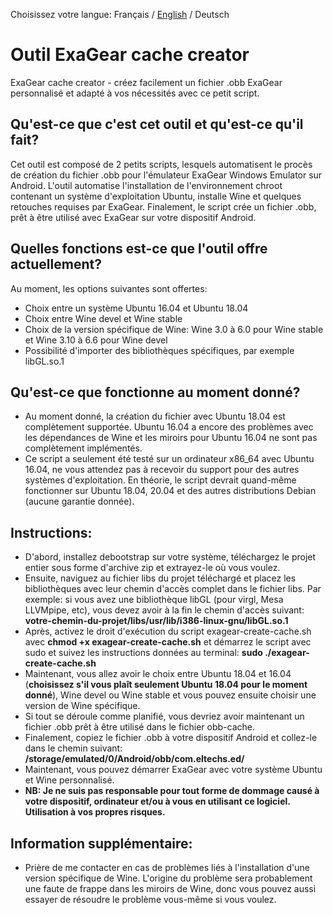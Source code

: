 Choisissez votre langue: Français / [English](https://github.com/Grima04/exagear-cache-creator/blob/main/README.md) / Deutsch
# Outil ExaGear cache creator
ExaGear cache creator - créez facilement un fichier .obb ExaGear personnalisé et adapté à vos nécessités avec ce petit script.

## Qu'est-ce que c'est cet outil et qu'est-ce qu'il fait?
Cet outil est composé de 2 petits scripts, lesquels automatisent le procès de création du fichier .obb pour l'émulateur ExaGear Windows Emulator sur Android. L'outil automatise l'installation de l'environnement chroot contenant un système d'exploitation Ubuntu, installe Wine et quelques retouches requises par ExaGear. Finalement, le script crée un fichier .obb, prêt à être utilisé avec ExaGear sur votre dispositif Android.

## Quelles fonctions est-ce que l'outil offre actuellement?
Au moment, les options suivantes sont offertes:
* Choix entre un système Ubuntu 16.04 et Ubuntu 18.04
* Choix entre Wine devel et Wine stable
* Choix de la version spécifique de Wine: Wine 3.0 à 6.0 pour Wine stable et Wine 3.10 à 6.6 pour Wine devel
* Possibilité d'importer des bibliothèques spécifiques, par exemple libGL.so.1

## Qu'est-ce que fonctionne au moment donné?
* Au moment donné, la création du fichier avec Ubuntu 18.04 est complètement supportée. Ubuntu 16.04 a encore des problèmes avec les dépendances de Wine et les miroirs pour Ubuntu 16.04 ne sont pas complètement implémentés.
* Ce script a seulement été testé sur un ordinateur x86_64 avec Ubuntu 16.04, ne vous attendez pas à recevoir du support pour des autres systèmes d'exploitation. En théorie, le script devrait quand-même fonctionner sur Ubuntu 18.04, 20.04 et des autres distributions Debian (aucune garantie donnée).

## Instructions:
* D'abord, installez debootstrap sur votre système, téléchargez le projet entier sous forme d'archive zip et extrayez-le où vous voulez.
* Ensuite, naviguez au fichier libs du projet téléchargé et placez les bibliothèques avec leur chemin d'accès complet dans le fichier libs. Par exemple: si vous avez une bibliothèque libGL (pour virgl, Mesa LLVMpipe, etc), vous devez avoir à la fin le chemin d'accès suivant: **votre-chemin-du-projet/libs/usr/lib/i386-linux-gnu/libGL.so.1**
* Après, activez le droit d'exécution du script exagear-create-cache.sh avec **chmod +x exagear-create-cache.sh** et démarrez le script avec sudo et suivez les instructions données au terminal: **sudo ./exagear-create-cache.sh**
* Maintenant, vous allez avoir le choix entre Ubuntu 18.04 et 16.04 (**choisissez s'il vous plaît seulement Ubuntu 18.04 pour le moment donné**), Wine devel ou Wine stable et vous pouvez ensuite choisir une version de Wine spécifique.
* Si tout se déroule comme planifié, vous devriez avoir maintenant un fichier .obb prêt à être utilisé dans le fichier obb-cache.
* Finalement, copiez le fichier .obb à votre dispositif Android et collez-le dans le chemin suivant: **/storage/emulated/0/Android/obb/com.eltechs.ed/**
* Maintenant, vous pouvez démarrer ExaGear avec votre système Ubuntu et Wine personnalisé.
* **NB: Je ne suis pas responsable pour tout forme de dommage causé à votre dispositif, ordinateur et/ou à vous en utilisant ce logiciel. Utilisation à vos propres risques.**

## Information supplémentaire:
* Prière de me contacter en cas de problèmes liés à l'installation d'une version spécifique de Wine. L'origine du problème sera probablement une faute de frappe dans les miroirs de Wine, donc vous pouvez aussi essayer de résoudre le problème vous-même si vous voulez.
